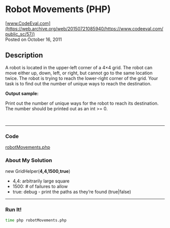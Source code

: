 # Robot Movements (PHP)<br />
[www.CodeEval.com](https://web.archive.org/web/20150721085940/https://www.codeeval.com/public_sc/57/)<br />
Posted on October 16, 2011

## Description

A robot is located in the upper-left corner of a 4×4 grid. The robot can move either up, down, left, or right, but cannot go to the same location twice. The robot is trying to reach the lower-right corner of the grid. Your task is to find out the number of unique ways to reach the destination.

**Output sample:**

Print out the number of unique ways for the robot to reach its destination. The number should be printed out as an int >= 0. 

<br />

---
### Code

[robotMovements.php](https://github.com/wrightben/codeeval/blob/master/code/robotMovements.php)

### About My Solution

new GridHelper(**4,4,1500,true**)
		
* 4,4: arbitrarily large square
* 1500: # of failures to allow
* true: debug - print the paths as they’re found (true|false)

---
### Run It!
```sh
time php robotMovements.php
```